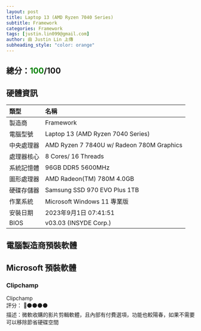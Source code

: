```yaml
---
layout: post
title: Laptop 13 (AMD Ryzen 7040 Series)
subtitle: Framework
categories: Framework
tags: [justin.lin099@gmail.com]
author: 由 Justin Lin 上傳
subheading_style: "color: orange"
---
```


<h2>總分：<font color="green">100</font>/100</h2>

## 硬體資訊

| 類型 | 名稱 | 
| :------ |:--- |
| 製造商 | Framework |
| 電腦型號 | Laptop 13 (AMD Ryzen 7040 Series)|
| 中央處理器 | AMD Ryzen 7 7840U w/ Radeon 780M Graphics |
| 處理器核心 | 8 Cores/ 16 Threads |
| 系統記憶體 | 96GB DDR5 5600MHz |
| 圖形處理器 | AMD Radeon(TM) 780M 4.0GB |
| 硬碟存儲器 | Samsung SSD 970 EVO Plus 1TB |
| 作業系統 | Microsoft Windows 11 專業版 |
| 安裝日期 | 2023年9月1日 07:41:51 |
| BIOS | v03.03 (INSYDE Corp.) |

## 電腦製造商預裝軟體

## Microsoft 預裝軟體

### Clipchamp
Clipchamp  
評分： 🔴⚫⚫⚫⚫  
描述：微軟收購的影片剪輯軟體，且內部有付費選項，功能也較陽春，如果不需要可以移除節省硬碟空間  







